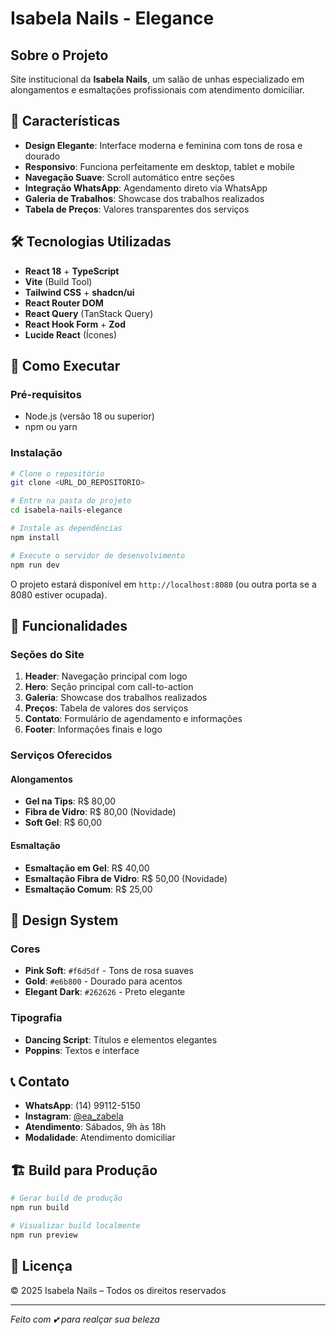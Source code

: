 # Isabela Nails - Elegance

## Sobre o Projeto

Site institucional da **Isabela Nails**, um salão de unhas especializado em alongamentos e esmaltações profissionais com atendimento domiciliar.

## 🎨 Características

- **Design Elegante**: Interface moderna e feminina com tons de rosa e dourado
- **Responsivo**: Funciona perfeitamente em desktop, tablet e mobile
- **Navegação Suave**: Scroll automático entre seções
- **Integração WhatsApp**: Agendamento direto via WhatsApp
- **Galeria de Trabalhos**: Showcase dos trabalhos realizados
- **Tabela de Preços**: Valores transparentes dos serviços

## 🛠️ Tecnologias Utilizadas

- **React 18** + **TypeScript**
- **Vite** (Build Tool)
- **Tailwind CSS** + **shadcn/ui**
- **React Router DOM**
- **React Query** (TanStack Query)
- **React Hook Form** + **Zod**
- **Lucide React** (Ícones)

## 🚀 Como Executar

### Pré-requisitos
- Node.js (versão 18 ou superior)
- npm ou yarn

### Instalação

```bash
# Clone o repositório
git clone <URL_DO_REPOSITORIO>

# Entre na pasta do projeto
cd isabela-nails-elegance

# Instale as dependências
npm install

# Execute o servidor de desenvolvimento
npm run dev
```

O projeto estará disponível em `http://localhost:8080` (ou outra porta se a 8080 estiver ocupada).

## 📱 Funcionalidades

### Seções do Site

1. **Header**: Navegação principal com logo
2. **Hero**: Seção principal com call-to-action
3. **Galeria**: Showcase dos trabalhos realizados
4. **Preços**: Tabela de valores dos serviços
5. **Contato**: Formulário de agendamento e informações
6. **Footer**: Informações finais e logo

### Serviços Oferecidos

#### Alongamentos
- **Gel na Tips**: R$ 80,00
- **Fibra de Vidro**: R$ 80,00 (Novidade)
- **Soft Gel**: R$ 60,00

#### Esmaltação
- **Esmaltação em Gel**: R$ 40,00
- **Esmaltação Fibra de Vidro**: R$ 50,00 (Novidade)
- **Esmaltação Comum**: R$ 25,00

## 🎨 Design System

### Cores
- **Pink Soft**: `#f6d5df` - Tons de rosa suaves
- **Gold**: `#e6b800` - Dourado para acentos
- **Elegant Dark**: `#262626` - Preto elegante

### Tipografia
- **Dancing Script**: Títulos e elementos elegantes
- **Poppins**: Textos e interface

## 📞 Contato

- **WhatsApp**: (14) 99112-5150
- **Instagram**: [@ea_zabela](https://www.instagram.com/ea_zabela)
- **Atendimento**: Sábados, 9h às 18h
- **Modalidade**: Atendimento domiciliar

## 🏗️ Build para Produção

```bash
# Gerar build de produção
npm run build

# Visualizar build localmente
npm run preview
```

## 📄 Licença

© 2025 Isabela Nails – Todos os direitos reservados

---

*Feito com 💕 para realçar sua beleza*